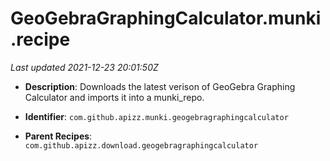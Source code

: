 # GeoGebraGraphingCalculator.munki.recipe

_Last updated 2021-12-23 20:01:50Z_

- **Description**: Downloads the latest verison of GeoGebra Graphing Calculator and imports it into a munki_repo.

- **Identifier**: `com.github.apizz.munki.geogebragraphingcalculator`

- **Parent Recipes**: `com.github.apizz.download.geogebragraphingcalculator`
